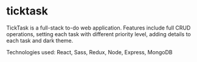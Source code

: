 # ticktask
TickTask is a full-stack to-do web application. Features include full CRUD operations, setting each task with different priority level, adding details to each task and dark theme. 

Technologies used: React, Sass, Redux, Node, Express, MongoDB
